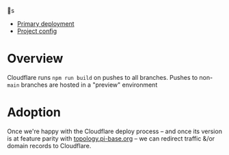 🔗s

* [Primary deployment](https://topology.pages.dev)
* [Project config](https://dash.cloudflare.com/78c505984bbdc3e69206eecb9471c4de/pages/view/topology)

# Overview

Cloudflare runs `npm run build` on pushes to all branches. Pushes to non-`main`
branches are hosted in a "preview" environment

# Adoption

Once we're happy with the Cloudflare deploy process – and once its version
is at feature parity with [topology.pi-base.org](http://topology.pi-base.org/) –
we can redirect traffic &/or domain records to Cloudflare.
